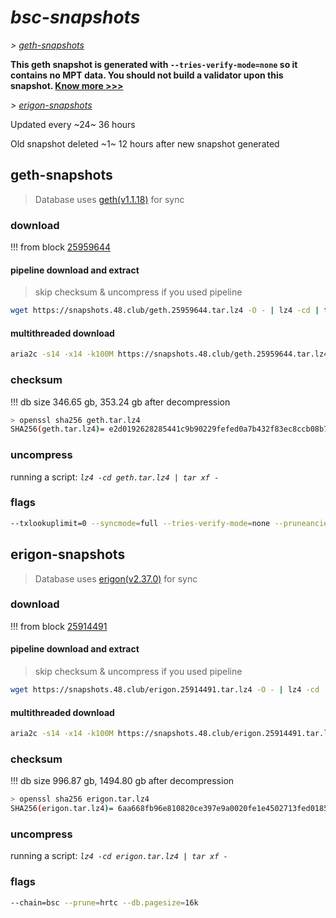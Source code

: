 # *bsc-snapshots*


*\> [geth-snapshots](#geth-snapshots)*

**This geth snapshot is generated with `--tries-verify-mode=none` so it contains no MPT data. You should not build a validator upon this snapshot. [Know more >>>](https://github.com/bnb-chain/bsc/pull/926)**

*\> [erigon-snapshots](#erigon-snapshots)*

Updated every ~24~ 36 hours

Old snapshot deleted ~1~ 12 hours after new snapshot generated

## geth-snapshots


> Database uses [geth(v1.1.18)](https://github.com/bnb-chain/bsc/releases/tag/v1.1.18) for sync


### download

<!-- begin_geth -->

!!! from block [25959644](https://bscscan.com/block/25959644)

#### pipeline download and extract
> skip checksum & uncompress if you used pipeline
```bash
wget https://snapshots.48.club/geth.25959644.tar.lz4 -O - | lz4 -cd | tar xf -
```

#### multithreaded download

```bash
aria2c -s14 -x14 -k100M https://snapshots.48.club/geth.25959644.tar.lz4 -o geth.tar.lz4
```


### checksum

!!! db size 346.65 gb, 353.24 gb after decompression
```bash
> openssl sha256 geth.tar.lz4
SHA256(geth.tar.lz4)= e2d0192628285441c9b90229fefed0a7b432f83ec8ccb08b7d7ff1991bcc3127
```

<!-- end_geth -->

### uncompress


running a script: _`lz4 -cd geth.tar.lz4 | tar xf -`_


### flags


```bash
--txlookuplimit=0 --syncmode=full --tries-verify-mode=none --pruneancient=true --diffblock=5000
```


## erigon-snapshots


> Database uses [erigon(v2.37.0)](https://github.com/ledgerwatch/erigon/releases/tag/v2.37.0) for sync


### download

<!-- begin_erigon -->

!!! from block [25914491](https://bscscan.com/block/25914491)

#### pipeline download and extract
> skip checksum & uncompress if you used pipeline
```bash
wget https://snapshots.48.club/erigon.25914491.tar.lz4 -O - | lz4 -cd | tar xf -
```

#### multithreaded download

```bash
aria2c -s14 -x14 -k100M https://snapshots.48.club/erigon.25914491.tar.lz4 -o erigon.tar.lz4
```


### checksum

!!! db size 996.87 gb, 1494.80 gb after decompression
```bash
> openssl sha256 erigon.tar.lz4
SHA256(erigon.tar.lz4)= 6aa668fb96e810820ce397e9a0020fe1e4502713fed018535f826a70d7bfa365
```

<!-- end_erigon -->


### uncompress


running a script: _`lz4 -cd erigon.tar.lz4 | tar xf -`_


### flags


```bash
--chain=bsc --prune=hrtc --db.pagesize=16k
```
